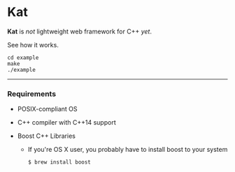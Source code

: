 Kat
=====

**Kat** is *not* lightweight web framework for C++ *yet*.

See how it works.

```
cd example
make
./example
```

-----

### Requirements

* POSIX-compliant OS

* C++ compiler with C++14 support

* Boost C++ Libraries

  * If you're OS X user, you probably have to install boost to your system

    ```
    $ brew install boost
    ```
